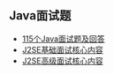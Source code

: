 ## Java面试题

- [115个Java面试题及回答](Java/115个Java面试题及回答.md)
- [J2SE基础面试核心内容](Java/J2SE基础面试核心内容.md)
- [J2SE高级面试核心内容](Java/J2SE高级面试核心内容.md)